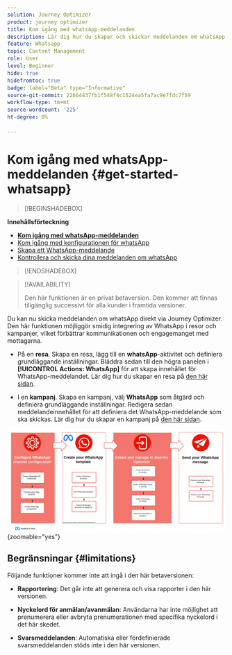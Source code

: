 ```yaml
---
solution: Journey Optimizer
product: journey optimizer
title: Kom igång med whatsApp-meddelanden
description: Lär dig hur du skapar och skickar meddelanden om whatsApp i Journey Optimizer
feature: Whatsapp
topic: Content Management
role: User
level: Beginner
hide: true
hidefromtoc: true
badge: label="Beta" type="Informative"
source-git-commit: 22664437fb1f548f4c1524ea5fa7ac9e7fdc7f59
workflow-type: tm+mt
source-wordcount: '225'
ht-degree: 0%

---
```


# Kom igång med whatsApp-meddelanden {#get-started-whatsapp}

>[!BEGINSHADEBOX]

**Innehållsförteckning**

* **[Kom igång med whatsApp-meddelanden](get-started-whatsapp.md)**
* [Kom igång med konfigurationen för whatsApp](whatsapp-configuration.md)
* [Skapa ett WhatsApp-meddelande](create-whatsapp.md)
* [Kontrollera och skicka dina meddelanden om whatsApp](send-whatsapp.md)

>[!ENDSHADEBOX]

>[!AVAILABILITY]
>
>Den här funktionen är en privat betaversion. Den kommer att finnas tillgänglig successivt för alla kunder i framtida versioner.

Du kan nu skicka meddelanden om whatsApp direkt via Journey Optimizer. Den här funktionen möjliggör smidig integrering av WhatsApp i resor och kampanjer, vilket förbättrar kommunikationen och engagemanget med mottagarna.

* På en **resa**. Skapa en resa, lägg till en **whatsApp**-aktivitet och definiera grundläggande inställningar. Bläddra sedan till den högra panelen i **[!UICONTROL Actions: WhatsApp]** för att skapa innehållet för WhatsApp-meddelandet. Lär dig hur du skapar en resa på [den här sidan](../building-journeys/journey-gs.md).

* I en **kampanj**. Skapa en kampanj, välj **WhatsApp** som åtgärd och definiera grundläggande inställningar. Redigera sedan meddelandeinnehållet för att definiera det WhatsApp-meddelande som ska skickas. Lär dig hur du skapar en kampanj på [den här sidan](../campaigns/create-campaign.md#configure).

![](assets/do-not-localize/whatsapp-beta.png){zoomable="yes"}

## Begränsningar {#limitations}

Följande funktioner kommer inte att ingå i den här betaversionen:

* **Rapportering**: Det går inte att generera och visa rapporter i den här versionen.

* **Nyckelord för anmälan/avanmälan**: Användarna har inte möjlighet att prenumerera eller avbryta prenumerationen med specifika nyckelord i det här skedet.

* **Svarsmeddelanden**: Automatiska eller fördefinierade svarsmeddelanden stöds inte i den här versionen.
